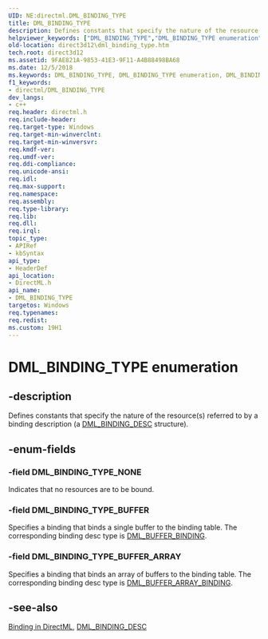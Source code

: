 ```yaml
---
UID: NE:directml.DML_BINDING_TYPE
title: DML_BINDING_TYPE
description: Defines constants that specify the nature of the resource(s) referred to by a binding description (a DML_BINDING_DESC structure).
helpviewer_keywords: ["DML_BINDING_TYPE","DML_BINDING_TYPE enumeration","DML_BINDING_TYPE_BUFFER","DML_BINDING_TYPE_BUFFER_ARRAY","DML_BINDING_TYPE_NONE","direct3d12.dml_binding_type","directml/DML_BINDING_TYPE","directml/DML_BINDING_TYPE_BUFFER","directml/DML_BINDING_TYPE_BUFFER_ARRAY","directml/DML_BINDING_TYPE_NONE"]
old-location: direct3d12\dml_binding_type.htm
tech.root: direct3d12
ms.assetid: 9FAE821A-9853-41E3-9F11-A4B88498BA68
ms.date: 12/5/2018
ms.keywords: DML_BINDING_TYPE, DML_BINDING_TYPE enumeration, DML_BINDING_TYPE_BUFFER, DML_BINDING_TYPE_BUFFER_ARRAY, DML_BINDING_TYPE_NONE, direct3d12.dml_binding_type, directml/DML_BINDING_TYPE, directml/DML_BINDING_TYPE_BUFFER, directml/DML_BINDING_TYPE_BUFFER_ARRAY, directml/DML_BINDING_TYPE_NONE
f1_keywords:
- directml/DML_BINDING_TYPE
dev_langs:
- c++
req.header: directml.h
req.include-header: 
req.target-type: Windows
req.target-min-winverclnt: 
req.target-min-winversvr: 
req.kmdf-ver: 
req.umdf-ver: 
req.ddi-compliance: 
req.unicode-ansi: 
req.idl: 
req.max-support: 
req.namespace: 
req.assembly: 
req.type-library: 
req.lib: 
req.dll: 
req.irql: 
topic_type:
- APIRef
- kbSyntax
api_type:
- HeaderDef
api_location:
- DirectML.h
api_name:
- DML_BINDING_TYPE
targetos: Windows
req.typenames: 
req.redist: 
ms.custom: 19H1
---
```


# DML_BINDING_TYPE enumeration

## -description

Defines constants that specify the nature of the resource(s) referred to by a binding description (a [DML_BINDING_DESC](/windows/win32/api/directml/ns-directml-dml_binding_desc) structure).

## -enum-fields

### -field DML_BINDING_TYPE_NONE

Indicates that no resources are to be bound.

### -field DML_BINDING_TYPE_BUFFER

Specifies a binding that binds a single buffer to the binding table. The corresponding binding desc type is <a href="/windows/win32/api/directml/ns-directml-dml_buffer_binding">DML_BUFFER_BINDING</a>.

### -field DML_BINDING_TYPE_BUFFER_ARRAY

Specifies a binding that binds an array of buffers to the binding table. The corresponding binding desc type is <a href="/windows/win32/api/directml/ns-directml-dml_buffer_array_binding">DML_BUFFER_ARRAY_BINDING</a>.

## -see-also

[Binding in DirectML](/windows/desktop/direct3d12/dml-binding), [DML_BINDING_DESC](/windows/win32/api/directml/ns-directml-dml_binding_desc)
